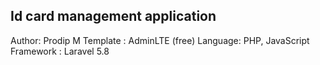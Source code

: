 ## Id card management application 

Author: Prodip M
Template : AdminLTE (free)
Language: PHP, JavaScript
Framework : Laravel 5.8
